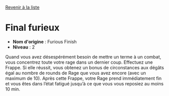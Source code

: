 [Revenir à la liste](..)

# Final furieux

 * **Nom d'origine** : Furious Finish
 * **Niveau** : 2


<p>Quand vous avez désespérément besoin de mettre un terme à un combat, vous concentrez toute votre rage dans un dernier coup. Effectuez une Frappe. Si elle réussit, vous obtenez un bonus de circonstances aux dégâts égal au nombre de rounds de Rage que vous avez encore (avec un maximum de 10). Après cette Frappe, votre Rage prend immédiatement fin et vous êtes dans l’état fatigué jusqu’à ce que vous vous reposiez au moins 10 min.</p>